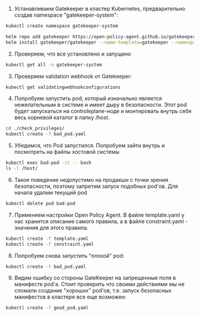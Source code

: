 1) Устанавливаем  Gatekeeper в кластер Kubernetes, предварительно создав namespace "gatekeeper-system":

```bash
kubectl create namespace gatekeeper-system

helm repo add gatekeeper https://open-policy-agent.github.io/gatekeeper/charts
helm install gatekeeper/gatekeeper --name-template=gatekeeper --namespace gatekeeper-system --create-namespace
```

2) Проверяем, что все установлено и запущено

```bash
kubectl get all -n gatekeeper-system
```

3) Проверяем validation webhook от Gatekeeper:

```bash
kubectl get validatingwebhookconfigurations
```

4) Попробуем запустить pod, который изначально является нежелательным в системе и имеет дыру в безопасности. Этот pod будет запускаться на controleplane-ноде и монтировать внутрь себя весь корневой каталог в папку /host.

```bash
cd ./check_privileges/
kubectl create -f bad_pod.yaml
```

5) Убедимся, что Pod запустился. Попробуем зайти внутрь и посмотреть на файлы хостовой системы

```bash
kubectl exec bad-pod -it -- bash
ls -l /host/
```

6) Такое поведение недопустимо на продакшн с точки зрения безопасности, поэтому запретим запуск подобных pod'ов.
Для начала удалим текущий pod

```bash
kubectl delete pod bad-pod
```

7) Применяем настройки Open Policy Agent.
В файле template.yaml у нас хранится описание самого правила, а в файле constraint.yaml - значения для этого правила.

```bash
kubectl create -f template.yaml
kubectl create -f constraint.yaml
```
8) Попробуем снова запустить "плохой" pod:

```bash
kubectl create -f bad_pod.yaml
```

9) Видим ошибку со стороны GateKeeper на запрещенные поля в манифесте pod'а. Стоит проверить что своими действиями мы не сломали создание "хороших" pod'ов, т.е. запуск безопасных манифестов в кластере все еще возможен:

```bash
kubectl create -f good_pod.yaml
```

